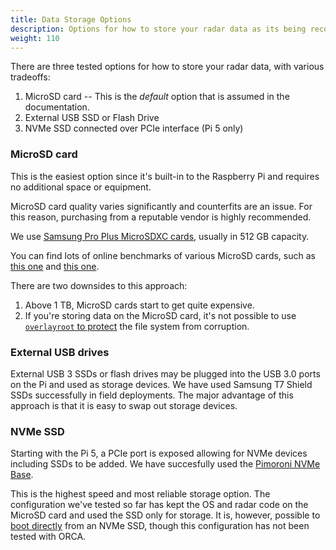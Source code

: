 ```yaml
---
title: Data Storage Options
description: Options for how to store your radar data as its being recorded
weight: 110
---
```


There are three tested options for how to store your radar data, with various tradeoffs:

1. MicroSD card -- This is the *default* option that is assumed in the documentation.
2. External USB SSD or Flash Drive
3. NVMe SSD connected over PCIe interface (Pi 5 only)

### MicroSD card

This is the easiest option since it's built-in to the Raspberry Pi and requires no additional space or equipment.

MicroSD card quality varies significantly and counterfits are an issue. For this reason, purchasing from a reputable vendor is highly recommended.

We use [Samsung Pro Plus MicroSDXC cards](https://www.samsung.com/us/computing/memory-storage/memory-cards/pro-plus-adapter-microsdxc-512gb-mb-md512sa-am/), usually in 512 GB capacity.

You can find lots of online benchmarks of various MicroSD cards, such as [this one](https://www.jeffgeerling.com/blog/2019/raspberry-pi-microsd-card-performance-comparison-2019) and [this one](https://www.pidramble.com/wiki/benchmarks/microsd-cards).

There are two downsides to this approach:
1. Above 1 TB, MicroSD cards start to get quite expensive.
2. If you're storing data on the MicroSD card, it's not possible to use [`overlayroot` to protect](/docs/peregrine/payload/pi-sd-setup/#using-overlayroot-to-protect-the-file-system) the file system from corruption.

### External USB drives

External USB 3 SSDs or flash drives may be plugged into the USB 3.0 ports on the Pi and used as storage devices. We have used Samsung T7 Shield SSDs successfully in field deployments. The major advantage of this approach is that it is easy to swap out storage devices.

### NVMe SSD

Starting with the Pi 5, a PCIe port is exposed allowing for NVMe devices including SSDs to be added. We have succesfully used the [Pimoroni NVMe Base](https://shop.pimoroni.com/products/nvme-base?variant=41219587178579).

This is the highest speed and most reliable storage option. The configuration we've tested so far has kept the OS and radar code on the MicroSD card and used the SSD only for storage. It is, however, possible to [boot directly](https://www.jeffgeerling.com/blog/2023/nvme-ssd-boot-raspberry-pi-5) from an NVMe SSD, though this configuration has not been tested with ORCA.
